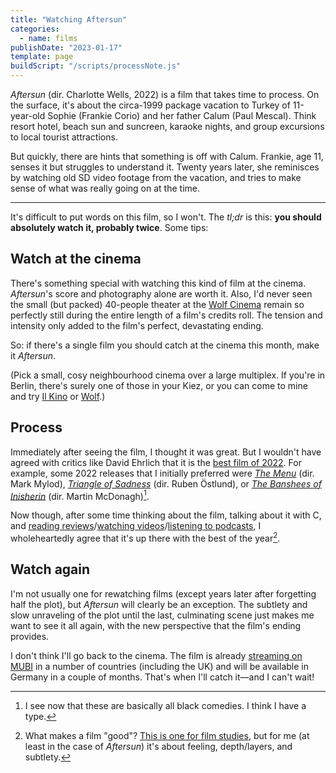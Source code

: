 ```yaml
---
title: "Watching Aftersun"
categories:
  - name: films
publishDate: "2023-01-17"
template: page
buildScript: "/scripts/processNote.js"
---
```


_Aftersun_ (dir. Charlotte Wells, 2022) is a film that takes time to process. On the surface, it's about the circa-1999 package vacation to Turkey of 11-year-old Sophie (Frankie Corio) and her father Calum (Paul Mescal). Think resort hotel, beach sun and suncreen, karaoke nights, and group excursions to local tourist attractions.

But quickly, there are hints that something is off with Calum. Frankie, age 11, senses it but struggles to understand it. Twenty years later, she reminisces by watching old SD video footage from the vacation, and tries to make sense of what was really going on at the time.

---

It's difficult to put words on this film, so I won't. The _tl;dr_ is this: **you should absolutely watch it, probably twice**. Some tips:

## Watch at the cinema

There's something special with watching this kind of film at the cinema. _Aftersun_'s score and photography alone are worth it. Also, I'd never seen the small (but packed) 40-people theater at the [Wolf Cinema](https://wolfberlin.org/en) remain so perfectly still during the entire length of a film's credits roll. The tension and intensity only added to the film's perfect, devastating ending.

So: if there's a single film you should catch at the cinema this month, make it _Aftersun_.

(Pick a small, cosy neighbourhood cinema over a large multiplex. If you're in Berlin, there's surely one of those in your Kiez, or you can come to mine and try [Il Kino](ilkino.de/) or [Wolf](https://wolfberlin.org/en).)

## Process

Immediately after seeing the film, I thought it was great. But I wouldn't have agreed with critics like David Ehrlich that it is the [best film of 2022](/notes/david-ehrlichs-25-best-films-of-2022). For example, some 2022 releases that I initially preferred were [_The Menu_](<https://en.wikipedia.org/wiki/The_Menu_(2022_film)>) (dir. Mark Mylod), [_Triangle of Sadness_](https://en.wikipedia.org/wiki/Triangle_of_Sadness) (dir. Ruben Östlund), or [_The Banshees of Inisherin_](https://en.wikipedia.org/wiki/The_Banshees_of_Inisherin) (dir. Martin McDonagh)[^1].

Now though, after some time thinking about the film, talking about it with C, and [reading reviews](https://www.indiewire.com/2022/09/aftersun-review-1234758492/)/[watching videos](https://www.youtube.com/watch?v=akgyY0d9svE)/[listening to podcasts](https://mubi.com/notebook/posts/mubi-podcast-in-aftersun-charlotte-wells-lets-queen-and-bowie-tell-the-story), I wholeheartedly agree that it's up there with the best of the year[^2].

## Watch again

I'm not usually one for rewatching films (except years later after forgetting half the plot), but _Aftersun_ will clearly be an exception. The subtlety and slow unraveling of the plot until the last, culminating scene just makes me want to see it all again, with the new perspective that the film's ending provides.

I don't think I'll go back to the cinema. The film is already [streaming on MUBI](https://mubi.com/films/aftersun) in a number of countries (including the UK) and will be available in Germany in a couple of months. That's when I'll catch it—and I can't wait!

[^1]: I see now that these are basically all black comedies. I think I have a type.
[^2]: What makes a film "good"? [This is one for film studies](https://www.jstor.org/stable/20686704), but for me (at least in the case of _Aftersun_) it's about feeling, depth/layers, and subtlety.
